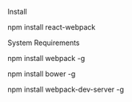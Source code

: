 Install

npm install react-webpack

System Requirements

npm install webpack -g

npm install bower -g

npm install webpack-dev-server -g


